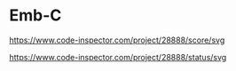 # Emb-C

https://www.code-inspector.com/project/28888/score/svg

https://www.code-inspector.com/project/28888/status/svg
